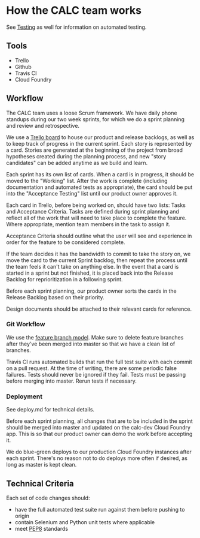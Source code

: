 # How the CALC team works

See [Testing](testing.md) as well for information on automated testing.

## Tools
- Trello
- Github
- Travis CI
- Cloud Foundry

## Workflow
The CALC team uses a loose Scrum framework. We have daily phone standups during 
our two week sprints, for which we do a sprint planning and review and retrospective.

We use a [Trello board](https://trello.com/b/LjXJaVbZ/hourglass) to house our product and release backlogs, as well as to keep track
of progress in the current sprint. Each story is represented by a card. Stories are generated at the beginning of the project from broad hypotheses created during the planning process, and new "story candidates" can be added anytime as we build and learn.

Each sprint has its own list of cards. When a card is in progress, it should be moved
to the "Working" list. After the work is complete (including documentation and automated tests as appropriate), the card
should be put into the "Acceptance Testing" list until our product owner approves it.

Each card in Trello, before being worked on, should have two lists: Tasks and Acceptance 
Criteria. Tasks are defined during sprint planning and reflect all of the work that will
need to take place to complete the feature. Where appropriate, mention team members in the
task to assign it. 

Acceptance Criteria should outline what the user will see and experience in order for the 
feature to be considered complete.

If the team decides it has the bandwidth to commit to take the story on, we move the card to the current Sprint backlog, then repeat the process until the team feels it can't take on anything else.
In the event that a card is started in a sprint but not finished, it is placed back into the Release Backlog 
for reprioritization in a following sprint.

Before each sprint planning, our product owner sorts the cards in the Release Backlog based on 
their priority.

Design documents should be attached to their relevant cards for reference.

### Git Workflow

We use the [feature branch model](https://www.atlassian.com/git/tutorials/comparing-workflows/feature-branch-workflow). 
Make sure to delete feature branches after they've been merged into master so that we have
a clean list of branches.

Travis CI runs automated builds that run the full test suite with each commit on a pull request. At the time
of writing, there are some periodic false failures. Tests should never be ignored if they fail. Tests must be passing 
before merging into master. Rerun tests if necessary.

### Deployment
See deploy.md for technical details.

Before each sprint planning, all changes that are to be included in the sprint should be merged into
master and updated on the calc-dev Cloud Foundry app. This is so that our product owner can demo 
the work before accepting it.

We do blue-green deploys to our production Cloud Foundry instances after each sprint. There's no reason
not to do deploys more often if desired, as long as master is kept clean.

## Technical Criteria
Each set of code changes should:
- have the full automated test suite run against them before pushing to origin
- contain Selenium and Python unit tests where applicable
- meet [PEP8](https://www.python.org/dev/peps/pep-0008/) standards
